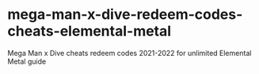 # mega-man-x-dive-redeem-codes-cheats-elemental-metal
Mega Man x Dive cheats redeem codes 2021-2022 for unlimited Elemental Metal guide
